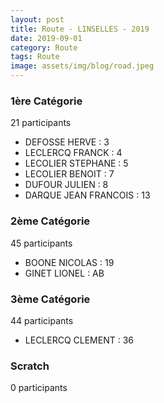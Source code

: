 ```yaml
---
layout: post
title: Route - LINSELLES - 2019
date: 2019-09-01
category: Route
tags: Route
image: assets/img/blog/road.jpeg
---
```


### 1ère Catégorie
21 participants
- DEFOSSE HERVE : 3
- LECLERCQ FRANCK : 4
- LECOLIER STEPHANE : 5
- LECOLIER BENOIT : 7
- DUFOUR JULIEN : 8
- DARQUE JEAN FRANCOIS : 13

### 2ème Catégorie
45 participants
- BOONE NICOLAS : 19
- GINET LIONEL : AB

### 3ème Catégorie
44 participants
- LECLERCQ CLEMENT : 36

### Scratch
0 participants
